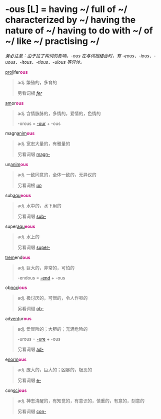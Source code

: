 # -ous [L] = having ~/ full of ~/ characterized by ~/ having the nature of ~/ having to do with ~/ of ~/ like ~/ practising ~/

*务必注意：由于拉丁构词的影响，-ous 在与词根结合时，有 -eous、-ious、-uous、-itous、-tious、-ulous 等异体。*

[prol](_prol_.md)ifer<b style="color: #C71585;">ous</b>
> adj. 繁殖的，多育的
>
> 另看词根 [_fer_](_fer_.md)

[am](_am_.md)or<b style="color: #C71585;">ous</b>
> adj. 含情脉脉的，多情的，爱情的，色情的
>
> -orous = [-our](-our.md) + -ous

magn[anim](_anim_.md)<b style="color: #C71585;">ous</b>
> adj. 宽宏大量的，有雅量的
>
> 另看词缀 [magn-](magn-.md)

un[anim](_anim_.md)<b style="color: #C71585;">ous</b>
> adj. 一致同意的，全体一致的，无异议的
>
> 另看词根 [_un_](_un_.md)

sub[aqu](_aqu_.md)<b style="color: #C71585;">eous</b>
> adj. 水中的，水下用的
>
> 另看词缀 [sub-](sub-.md)

super[aqu](_aqu_.md)<b style="color: #C71585;">eous</b>
> adj. 水上的
>
> 另看词缀 [super-](super-.md)

[trem](_trem_.md)end<b style="color: #C71585;">ous</b>
> adj. 巨大的，非常的，可怕的
>
> -endous = [-end](-end.md) + -ous

ob[nox](_noc_.md)i<b style="color: #C71585;">ous</b>
> adj. 极讨厌的，可憎的，令人作呕的
>
> 另看词缀 [ob-](ob-.md)

ad[vent](_ven_.md)ur<b style="color: #C71585;">ous</b>
> adj. 爱冒险的；大胆的；充满危险的
>
> -urous = [-ure](-ure.md) + -ous
>
> 另看词缀 [ad-](ad-.md)

e[norm](_norm_.md)<b style="color: #C71585;">ous</b>
> adj. 庞大的，巨大的；凶暴的，极恶的
>
> 另看词缀 [e-](ex-.md)

con[sci](_sci_.md)<b style="color: #C71585;">ous</b>
> adj. 神志清醒的，有知觉的，有意识的，慎重的，有意的，刻意的
>
> 另看词缀 [con-](com-.md)